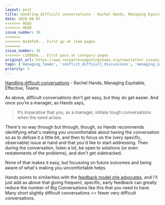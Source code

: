 ```yaml
---
layout: post
title: Handling difficult conversations - Rachel Hands, Managing Equitable, Effective, Teams
date: 2020-08-07
<<<<<<< HEAD
<<<<<<< HEAD
issue_number: 36
=======
>>>>>>> 0a34fe0... First go at item pages
=======
issue_number: 36
>>>>>>> c1d069a... First pass at category pages
original_url: https://www.researchcomputingteams.org/newsletter_issues/0036
tags: ['managing_teams', 'conflict_difficult_discussions', 'managing_individuals']
priority: 3
---
```


<!-- markdownlint-disable MD033 -->
<!-- markdownlint-disable MD041 -->
<!-- markdownlint-disable MD049 -->

[Handling difficult conversations](https://rachelhands.com/2020/07/21/handling-difficult-conversations/) - Rachel Hands, Managing Equitable, Effective, Teams

As above, difficult conversations don’t get easy, but they do get easier.  And once you’re a manager, as Hands says,

> It’s imperative that you, as a manager, initiate tough conversations when the need arises.

There's no way through but through, though, so Hands recommends identifying what's making you uncomfortable about having the conversation so as to defuse it a little bit, and then to focus on the (very specific, observable) issue at hand and that you'd like to start addressing. Then during the conversation, listen a lot, be open to solutions (or even restatements of the problems), and don't get sidetracked.

None of that makes it easy, but focussing on future outcomes and being aware of what's making you uncomfortable helps.

Hands points to similarities with the [feedback model she advocates](https://rachelhands.com/2020/05/05/delivering-feedback-with-clarity-and-equity/), and I'll just add as above that giving frequent, specific, early feedback can greatly reduce the number of Big Conversations like this that you need to have.  Many short slightly difficult conversations >> fewer very difficult conversations.